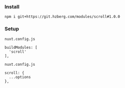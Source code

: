 ### Install
    npm i git+https://git.hzberg.com/modules/scroll#1.0.0
    
### Setup
```nuxt.config.js```

    buildModules: [
      'scroll'
    ],
    
```nuxt.config.js```

    scroll: {
      ...options
    },
